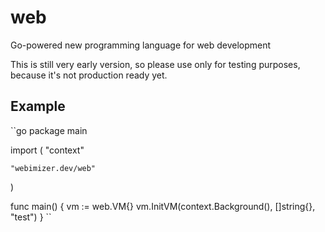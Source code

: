 # web
Go-powered new programming language for web development

This is still very early version, so please use only for testing purposes, because it's not production ready yet.

## Example
``go
package main

import (
	"context"

	"webimizer.dev/web"
)

func main() {
	vm := web.VM{}
	vm.InitVM(context.Background(), []string{}, "test")
}
``